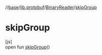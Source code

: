 //[base](../../../index.md)/[lib.protobuf](../index.md)/[BinaryReader](index.md)/[skipGroup](skip-group.md)

# skipGroup

[js]\
open fun [skipGroup](skip-group.md)()
